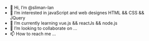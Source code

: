 - 👋 Hi, I’m @sliman-lan
- 👀 I’m interested in javaScript and web designes HTML && CSS && JQuery
- 🌱 I’m currently learning  vue.js && reactJs && node.js
- 💞️ I’m looking to collaborate on ...
- 📫 How to reach me ...

<!---
sliman-lan/sliman-lan is a ✨ special ✨ repository because its `README.md` (this file) appears on your GitHub profile.
You can click the Preview link to take a look at your changes.
--->

